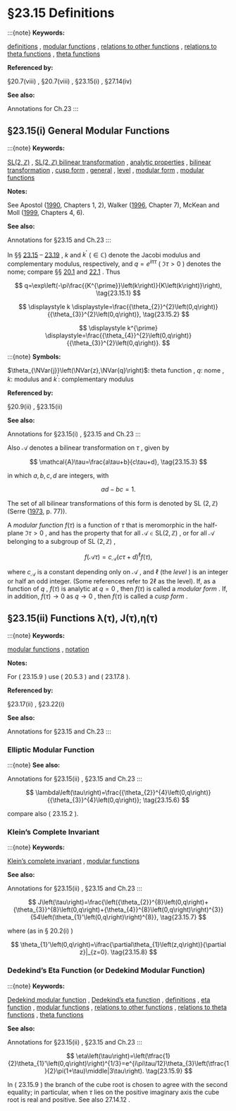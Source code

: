 # §23.15 Definitions

:::{note}
**Keywords:**

[definitions](http://dlmf.nist.gov/search/search?q=definitions) , [modular functions](http://dlmf.nist.gov/search/search?q=modular%20functions) , [relations to other functions](http://dlmf.nist.gov/search/search?q=relations%20to%20other%20functions) , [relations to theta functions](http://dlmf.nist.gov/search/search?q=relations%20to%20theta%20functions) , [theta functions](http://dlmf.nist.gov/search/search?q=theta%20functions)

**Referenced by:**

§20.7(viii) , §20.7(viii) , §23.15(i) , §27.14(iv)

**See also:**

Annotations for Ch.23
:::


## §23.15(i) General Modular Functions

:::{note}
**Keywords:**

[SL$(2,\mathbb{Z})$](http://dlmf.nist.gov/search/search?q=SL%282%2CZ%29) , [SL$(2,\mathbb{Z})$ bilinear transformation](http://dlmf.nist.gov/search/search?q=SL%282%2CZ%29%20bilinear%20transformation) , [analytic properties](http://dlmf.nist.gov/search/search?q=analytic%20properties) , [bilinear transformation](http://dlmf.nist.gov/search/search?q=bilinear%20transformation) , [cusp form](http://dlmf.nist.gov/search/search?q=cusp%20form) , [general](http://dlmf.nist.gov/search/search?q=general) , [level](http://dlmf.nist.gov/search/search?q=level) , [modular form](http://dlmf.nist.gov/search/search?q=modular%20form) , [modular functions](http://dlmf.nist.gov/search/search?q=modular%20functions)

**Notes:**

See Apostol ([1990](./bib/index.html#bib119 "Modular Functions and Dirichlet Series in Number Theory"), Chapters 1, 2), Walker ([1996](./bib/W.html#bib2359 "Elliptic Functions. A Constructive Approach"), Chapter 7), McKean and Moll ([1999](./bib/M.html#bib1582 "Elliptic Curves"), Chapters 4, 6).

**See also:**

Annotations for §23.15 and Ch.23
:::

In §§ [23.15](./23.15.md "§23.15 Definitions ‣ Modular Functions ‣ Chapter 23 Weierstrass Elliptic and Modular Functions") – [23.19](./23.19.md "§23.19 Interrelations ‣ Modular Functions ‣ Chapter 23 Weierstrass Elliptic and Modular Functions") , $k$ and $k^{\prime}$ $(\in\mathbb{C})$ denote the Jacobi modulus and complementary modulus, respectively, and $q=e^{i\pi\tau}$ ( $\Im\tau>0$ ) denotes the nome; compare §§ [20.1](./20.1.md "§20.1 Special Notation ‣ Notation ‣ Chapter 20 Theta Functions") and [22.1](./22.1.md "§22.1 Special Notation ‣ Notation ‣ Chapter 22 Jacobian Elliptic Functions") . Thus


<a id="E1"></a>
$$
q=\exp\left(-\pi\frac{{K^{\prime}}\left(k\right)}{K\left(k\right)}\right), \tag{23.15.1}
$$

<a id="E2"></a>

<a id="Ex1"></a>
$$
\displaystyle k \displaystyle=\frac{{\theta_{2}}^{2}\left(0,q\right)}{{\theta_{3}}^{2}\left(0,q\right)}, \tag{23.15.2}
$$

<a id="Ex2"></a>
$$
\displaystyle k^{\prime} \displaystyle=\frac{{\theta_{4}}^{2}\left(0,q\right)}{{\theta_{3}}^{2}\left(0,q\right)}.
$$

:::{note}
**Symbols:**

$\theta_{\NVar{j}}\left(\NVar{z},\NVar{q}\right)$: theta function , $q$: nome , $k$: modulus and $k^{\prime}$: complementary modulus

**Referenced by:**

§20.9(ii) , §23.15(ii)

**See also:**

Annotations for §23.15(i) , §23.15 and Ch.23
:::

Also $\mathcal{A}$ denotes a bilinear transformation on $\tau$ , given by


<a id="E3"></a>
$$
\mathcal{A}\tau=\frac{a\tau+b}{c\tau+d}, \tag{23.15.3}
$$

in which $a,b,c,d$ are integers, with


<a id="E4"></a>
$$
ad-bc=1. \tag{23.15.4}
$$

The set of all bilinear transformations of this form is denoted by SL $(2,\mathbb{Z})$ (Serre ([1973](./bib/S.html#bib2047 "A Course in Arithmetic"), p. 77)).

A *modular function* $f(\tau)$ is a function of $\tau$ that is meromorphic in the half-plane $\Im\tau>0$ , and has the property that for all $\mathcal{A}\in\mbox{SL}(2,\mathbb{Z})$ , or for all $\mathcal{A}$ belonging to a subgroup of SL $(2,\mathbb{Z})$ ,


<a id="E5"></a>
$$
f(\mathcal{A}\tau)=c_{\mathcal{A}}(c\tau+d)^{\ell}f(\tau), \tag{23.15.5}
$$

where $c_{\mathcal{A}}$ is a constant depending only on $\mathcal{A}$ , and $\ell$ (the *level* ) is an integer or half an odd integer. (Some references refer to $2\ell$ as the level). If, as a function of $q$ , $f(\tau)$ is analytic at $q=0$ , then $f(\tau)$ is called a *modular form* . If, in addition, $f(\tau)\to 0$ as $q\to 0$ , then $f(\tau)$ is called a *cusp form* .


## §23.15(ii) Functions λ⁡(τ), J⁡(τ),η⁡(τ)

:::{note}
**Keywords:**

[modular functions](http://dlmf.nist.gov/search/search?q=modular%20functions) , [notation](http://dlmf.nist.gov/search/search?q=notation)

**Notes:**

For ( 23.15.9 ) use ( 20.5.3 ) and ( 23.17.8 ).

**Referenced by:**

§23.17(ii) , §23.22(i)

**See also:**

Annotations for §23.15 and Ch.23
:::


### Elliptic Modular Function

:::{note}
**See also:**

Annotations for §23.15(ii) , §23.15 and Ch.23
:::


<a id="E6"></a>
$$
\lambda\left(\tau\right)=\frac{{\theta_{2}}^{4}\left(0,q\right)}{{\theta_{3}}^{4}\left(0,q\right)}; \tag{23.15.6}
$$

compare also ( 23.15.2 ).


### Klein’s Complete Invariant

:::{note}
**Keywords:**

[Klein’s complete invariant](http://dlmf.nist.gov/search/search?q=Klein%20complete%20invariant) , [modular functions](http://dlmf.nist.gov/search/search?q=modular%20functions)

**See also:**

Annotations for §23.15(ii) , §23.15 and Ch.23
:::


<a id="E7"></a>
$$
J\left(\tau\right)=\frac{\left({\theta_{2}}^{8}\left(0,q\right)+{\theta_{3}}^{8}\left(0,q\right)+{\theta_{4}}^{8}\left(0,q\right)\right)^{3}}{54\left(\theta_{1}'\left(0,q\right)\right)^{8}}, \tag{23.15.7}
$$

where (as in § 20.2(i) )


<a id="E8"></a>
$$
\theta_{1}'\left(0,q\right)=\ifrac{\partial\theta_{1}\left(z,q\right)}{\partial z}|_{z=0}. \tag{23.15.8}
$$


### Dedekind’s Eta Function (or Dedekind Modular Function)

:::{note}
**Keywords:**

[Dedekind modular function](http://dlmf.nist.gov/search/search?q=Dedekind%20modular%20function) , [Dedekind’s eta function](http://dlmf.nist.gov/search/search?q=Dedekind%20eta%20function) , [definitions](http://dlmf.nist.gov/search/search?q=definitions) , [eta function](http://dlmf.nist.gov/search/search?q=eta%20function) , [modular functions](http://dlmf.nist.gov/search/search?q=modular%20functions) , [relations to other functions](http://dlmf.nist.gov/search/search?q=relations%20to%20other%20functions) , [relations to theta functions](http://dlmf.nist.gov/search/search?q=relations%20to%20theta%20functions) , [theta functions](http://dlmf.nist.gov/search/search?q=theta%20functions)

**See also:**

Annotations for §23.15(ii) , §23.15 and Ch.23
:::


<a id="E9"></a>
$$
\eta\left(\tau\right)=\left(\tfrac{1}{2}\theta_{1}'\left(0,q\right)\right)^{1/3}=e^{i\pi\tau/12}\theta_{3}\left(\tfrac{1}{2}\pi(1+\tau)\middle|3\tau\right). \tag{23.15.9}
$$

In ( 23.15.9 ) the branch of the cube root is chosen to agree with the second equality; in particular, when $\tau$ lies on the positive imaginary axis the cube root is real and positive. See also 27.14.12 .
